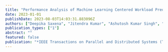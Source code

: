 ```yaml
---
title: "Performance Analysis of Machine Learning Centered Workload Prediction Models for Cloud"
date: 2023-01-01
publishDate: 2023-08-03T14:03:31.883096Z
authors: ["Deepika Saxena", "Jitendra Kumar", "Ashutosh Kumar Singh", "and Stefan Schmid"]
publication_types: ["1"]
abstract: ""
featured: false
publication: "*IEEE Transactions on Parallel and Distributed Systems (TPDS)*"
---
```


